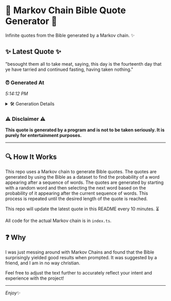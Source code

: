 # 📖 Markov Chain Bible Quote Generator 📖

Infinite quotes from the Bible generated by a Markov chain. ✨

## ✨ Latest Quote ✨
"besought them all to take meat, saying, this day is the fourteenth day that ye have tarried and continued fasting, having taken nothing."

### ⏰ Generated At
*5:14:12 PM*

<details>
    <summary>🛠️ Generation Details</summary>
    <p>
        <strong>🌱 Seed:</strong> besought<br>
        <strong>🔄 Iterations:</strong> 22<br>
        <strong>📜 Context History:</strong><br>[ besought ]: them<br>[ besought, them ]: all<br>[ besought, them, all ]: to<br>[ besought, them, all, to ]: take<br>[ besought, them, all, to, take ]: meat,<br>[ besought, them, all, to, take, meat, ]: saying,<br>[ them, all, to, take, meat,, saying, ]: this<br>[ all, to, take, meat,, saying,, this ]: day<br>[ to, take, meat,, saying,, this, day ]: is<br>[ take, meat,, saying,, this, day, is ]: the<br>[ meat,, saying,, this, day, is, the ]: fourteenth<br>[ saying,, this, day, is, the, fourteenth ]: day<br>[ this, day, is, the, fourteenth, day ]: that<br>[ day, is, the, fourteenth, day, that ]: ye<br>[ is, the, fourteenth, day, that, ye ]: have<br>[ the, fourteenth, day, that, ye, have ]: tarried<br>[ fourteenth, day, that, ye, have, tarried ]: and<br>[ day, that, ye, have, tarried, and ]: continued<br>[ that, ye, have, tarried, and, continued ]: fasting,<br>[ ye, have, tarried, and, continued, fasting, ]: having<br>[ have, tarried, and, continued, fasting,, having ]: taken<br>[ tarried, and, continued, fasting,, having, taken ]: nothing.<br>
    </p>
</details>

### ⚠️ Disclaimer ⚠️
**This quote is generated by a program and is not to be taken seriously. It is purely for entertainment purposes.**

---

## 🔍 How It Works

This repo uses a Markov chain to generate Bible quotes. The quotes are generated by using the Bible as a dataset to find the probability of a word appearing after a sequence of words. The quotes are generated by starting with a random word and then selecting the next word based on the probability of it appearing after the current sequence of words. This process is repeated until the desired length of the quote is reached.

This repo will update the latest quote in this README every 10 minutes. ⏳

All code for the actual Markov chain is in `index.ts`.

## ❓ Why

I was just messing around with Markov Chains and found that the Bible surprisingly yielded good results when prompted. 
It was suggested by a friend, and I am in no way christian.

Feel free to adjust the text further to accurately reflect your intent and experience with the project!

---

*Enjoy*✨
